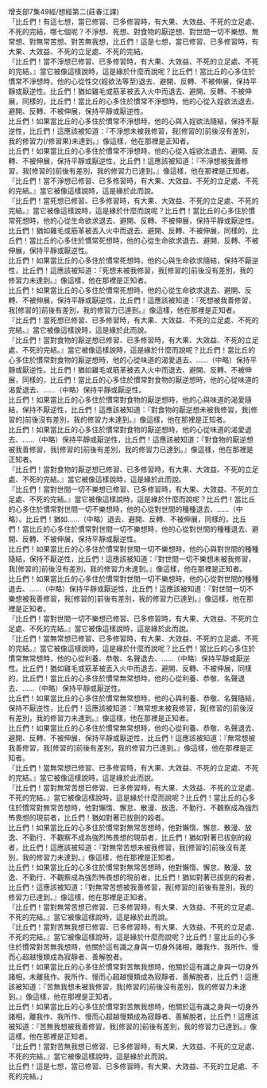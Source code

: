增支部7集49經/想經第二(莊春江譯)  
「比丘們！有這七想，當已修習、已多修習時，有大果、大效益、不死的立足處、不死的完結，哪七個呢？不淨想、死想、對食物的厭逆想、對世間一切不樂想、無常想、對無常苦想、對苦無我想，比丘們！這是七想，當已修習、已多修習時，有大果、大效益、不死的立足處、不死的完結。  
『比丘們！當不淨想已修習、已多修習時，有大果、大效益、不死的立足處、不死的完結。』當它被像這樣說時，這是緣於什麼而說呢？比丘們！當比丘的心多住於慣常不淨想時，他的心從性交(婬欲法等至)退去、避開、反轉、不被伸展，保持平靜或厭逆性。比丘們！猶如雞毛或筋革被丟入火中而退去、避開、反轉、不被伸展，同樣的，比丘們！當比丘的心多住於慣常不淨想時，他的心從入婬欲法退去、避開、反轉、不被伸展，保持平靜或厭逆性。  
比丘們！如果當比丘的心多住於慣常不淨想時，他的心與入婬欲法隨結，保持不厭逆性，比丘們！這應該被知道：『不淨想未被我修習，我[修習的]前後沒有差別，我的修習力(/修習果)未達到。』像這樣，他在那裡是正知者。  
比丘們！如果當比丘的心多住於慣常不淨想時，他的心從入婬欲法退去、避開、反轉、不被伸展，保持平靜或厭逆性，比丘們！這應該被知道：『不淨想被我善修習，我[修習的]前後有差別，我的修習力已達到。』像這樣，他在那裡是正知者。  
『比丘們！當不淨想已修習、已多修習時，有大果、大效益、不死的立足處、不死的完結。』當它被像這樣說時，這是緣於此而說。  
『比丘們！當死想已修習、已多修習時，有大果、大效益、不死的立足處、不死的完結。』當它被像這樣說時，這是緣於什麼而說呢？比丘們！當比丘的心多住於慣常死想時，他的心從生命欲求退去、避開、反轉、不被伸展，保持平靜或厭逆性。比丘們！猶如雞毛或筋革被丟入火中而退去、避開、反轉、不被伸展，同樣的，比丘們！當比丘的心多住於慣常死想時，他的心從生命欲求退去、避開、反轉、不被伸展，保持平靜或厭逆性。  
比丘們！如果當比丘的心多住於慣常死想時，他的心與生命欲求隨結，保持不厭逆性，比丘們！這應該被知道：『死想未被我修習，我[修習的]前後沒有差別，我的修習力未達到。』像這樣，他在那裡是正知者。  
比丘們！如果當比丘的心多住於慣常死想時，他的心從生命欲求退去、避開、反轉、不被伸展，保持平靜或厭逆性，比丘們！這應該被知道：『死想被我善修習，我[修習的]前後有差別，我的修習力已達到。』像這樣，他在那裡是正知者。  
『比丘們！當死想已修習、已多修習時，有大果、大效益、不死的立足處、不死的完結。』當它被像這樣說時，這是緣於此而說。  
『比丘們！當對食物的厭逆想已修習、已多修習時，有大果、大效益、不死的立足處、不死的完結。』當它被像這樣說時，這是緣於什麼而說呢？比丘們！當比丘的心多住於慣常對食物的厭逆想時，他的心從味道的渴愛退去、……（中略）保持平靜或厭逆性。比丘們！猶如雞毛或筋革被丟入火中而退去、避開、反轉、不被伸展，同樣的，比丘們！當比丘的心多住於慣常對食物的厭逆想時，他的心從味道的渴愛退去、……（中略）保持平靜或厭逆性。  
比丘們！如果當比丘的心多住於慣常對食物的厭逆想時，他的心與味道的渴愛隨結，保持不厭逆性，比丘們！這應該被知道：『對食物的厭逆想未被我修習，我[修習的]前後沒有差別，我的修習力未達到。』像這樣，他在那裡是正知者。  
比丘們！如果當比丘的心多住於慣常對食物的厭逆想時，他的心從味道的渴愛退去、……（中略）保持平靜或厭逆性，比丘們！這應該被知道：『對食物的厭逆想被我善修習，我[修習的]前後有差別，我的修習力已達到。』像這樣，他在那裡是正知者。  
『比丘們！當對食物的厭逆想已修習、已多修習時，有大果、大效益、不死的立足處、不死的完結。』當它被像這樣說時，這是緣於此而說。  
『比丘們！當對世間一切不樂想已修習、已多修習時，有大果、大效益、不死的立足處、不死的完結。』當它被像這樣說時，這是緣於什麼而說呢？比丘們！當比丘的心多住於慣常對世間一切不樂想時，他的心從對世間的種種退去、……（中略）。比丘們！猶如……（中略）退去、避開、反轉、不被伸展，同樣的，比丘們！當比丘的心多住於慣常對世間一切不樂想時，他的心從對世間的種種退去、避開、反轉、不被伸展，保持平靜或厭逆性。  
比丘們！如果當比丘的心多住於慣常對世間一切不樂想時，他的心與對世間的種種隨結，保持不厭逆性，比丘們！這應該被知道：『對世間一切不樂想未被我修習，我[修習的]前後沒有差別，我的修習力未達到。』像這樣，他在那裡是正知者。  
比丘們！如果當比丘的心多住於慣常對世間一切不樂想時，他的心從對世間的種種退去、……（中略）保持平靜或厭逆性，比丘們！這應該被知道：『對世間一切不樂想被我善修習，我[修習的]前後有差別，我的修習力已達到。』像這樣，他在那裡是正知者。  
『比丘們！當對世間一切不樂想已修習、已多修習時，有大果、大效益、不死的立足處、不死的完結。』當它被像這樣說時，這是緣於此而說。  
『比丘們！當無常想已修習、已多修習時，有大果、大效益、不死的立足處、不死的完結。』當它被像這樣說時，這是緣於什麼而說呢？比丘們！當比丘的心多住於慣常無常想時，他的心從利養、恭敬、名聲退去、……（中略）保持平靜或厭逆性。比丘們！猶如雞毛或筋革被丟入火中而退去、避開、反轉、不被伸展，同樣的，比丘們！當比丘的心多住於慣常無常想時，他的心從利養、恭敬、名聲退去、……（中略）保持平靜或厭逆性。  
比丘們！如果當比丘的心多住於慣常無常想時，他的心與利養、恭敬、名聲隨結，保持不厭逆性，比丘們！這應該被知道：『無常想未被我修習，我[修習的]前後沒有差別，我的修習力未達到。』像這樣，他在那裡是正知者。  
比丘們！如果當比丘的心多住於慣常無常想時，他的心從利養、恭敬、名聲退去、避開、反轉、不被伸展，保持平靜或厭逆性，比丘們！這應該被知道：『無常想被我善修習，我[修習的]前後有差別，我的修習力已達到。』像這樣，他在那裡是正知者。  
『比丘們！當無常想已修習、已多修習時，有大果、大效益、不死的立足處、不死的完結。』當它被像這樣說時，這是緣於此而說。  
『比丘們！當對無常苦想已修習、已多修習時，有大果、大效益、不死的立足處、不死的完結。』當它被像這樣說時，這是緣於什麼而說呢？比丘們！當比丘的心多住於慣常對無常苦想時，他對懶惰、懈怠、散漫、放逸、不勤行、不觀察成為強烈怖畏想的現前者，比丘們！猶如對著已拔劍的殺者。  
比丘們！如果當比丘的心多住於慣常對無常苦想時，他對懶惰、懈怠、散漫、放逸、不勤行、不觀察不成為強烈怖畏想的現前者，比丘們！猶如對著已拔劍的殺者，比丘們！這應該被知道：『對無常苦想未被我修習，我[修習的]前後沒有差別，我的修習力未達到。』像這樣，他在那裡是正知者。  
比丘們！如果當比丘的心多住於慣常對無常苦想時，他對懶惰、懈怠、散漫、放逸、不勤行、不觀察成為強烈怖畏想的現前者，比丘們！猶如對著已拔劍的殺者，比丘們！這應該被知道：『對無常苦想被我善修習，我[修習的]前後有差別，我的修習力已達到。』像這樣，他在那裡是正知者。  
『比丘們！當對無常苦想已修習、已多修習時，有大果、大效益、不死的立足處、不死的完結。』當它被像這樣說時，這是緣於此而說。  
『比丘們！當對苦無我想已修習、已多修習時，有大果、大效益、不死的立足處、不死的完結。』當它被像這樣說時，這是緣於什麼而說呢？比丘們！當比丘的心多住於慣常對苦無我想時，他關於這有識之身與一切身外諸相，離我作、我所作、慢而心超越慢類成為寂靜者、善解脫者。  
比丘們！如果當比丘的心多住於慣常對苦無我想時，他關於這有識之身與一切身外諸相，未離我作、我所作、慢而心超越慢類成為寂靜者、善解脫者，比丘們！這應該被知道：『苦無我想未被我修習，我[修習的]前後沒有差別，我的修習力未達到。』像這樣，他在那裡是正知者。  
比丘們！如果當比丘的心多住於慣常對苦無我想時，他關於這有識之身與一切身外諸相，離我作、我所作、慢而心超越慢類成為寂靜者、善解脫者，比丘們！這應該被知道：『苦無我想被我善修習，我[修習的]前後有差別，我的修習力已達到。』像這樣，他在那裡是正知者。  
『比丘們！當對苦無我想已修習、已多修習時，有大果、大效益、不死的立足處、不死的完結。』當它被像這樣說時，這是緣於此而說。  
比丘們！這是七想，當已修習、已多修習時，有大果、大效益、不死的立足處、不死的完結。」  
  
  
